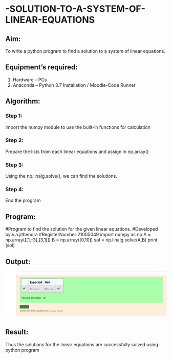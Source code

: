 # -SOLUTION-TO-A-SYSTEM-OF-LINEAR-EQUATIONS
## Aim:
To write a python program to find a solution to a system of linear equations.
## Equipment’s required:
1. 	Hardware – PCs
2. 	Anaconda – Python 3.7 Installation / Moodle-Code Runner
## Algorithm:
### Step 1: 
Import the numpy module to use the built-in functions for calculation
### Step 2: 
Prepare the lists from each linear equations and assign in np.array()
### Step 3: 
Using the np.linalg.solve(), we can find the solutions.
### Step 4: 
End the program
## Program:
#Program to find the solution for the given linear equations.
#Developed by:v.a.jithendra
#RegisterNumber:21005049
import numpy as np
A = np.array([[1,-3],[3,1]])
B = np.array([0,10])
sol = np.linalg.solve(A,B)
print (sol)
## Output:
![output](https://github.com/jithendra2004/-SOLUTION-TO-A-SYSTEM-OF-LINEAR-EQUATIONS/blob/main/output.png?raw=true)
## Result: 
Thus the solutions for the linear equations are successfully solved using python program

